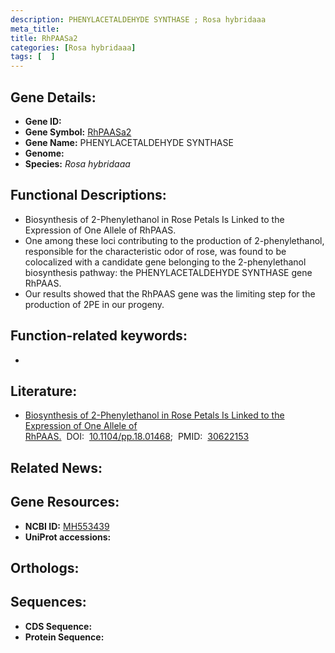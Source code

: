 ```yaml
---
description: PHENYLACETALDEHYDE SYNTHASE ; Rosa hybridaaa
meta_title:
title: RhPAASa2
categories: [Rosa hybridaaa]
tags: [  ]
---
```


## Gene Details:
- **Gene ID:** []()
- **Gene Symbol:** <u>RhPAASa2</u>
- **Gene Name:** PHENYLACETALDEHYDE SYNTHASE
- **Genome:** []()
- **Species:** *Rosa hybridaaa*

## Functional Descriptions:
   - Biosynthesis of 2-Phenylethanol in Rose Petals Is Linked to the Expression of One Allele of RhPAAS.
   - One among these loci contributing to the production of 2-phenylethanol, responsible for the characteristic odor of rose, was found to be colocalized with a candidate gene belonging to the 2-phenylethanol biosynthesis pathway: the PHENYLACETALDEHYDE SYNTHASE gene RhPAAS.
   - Our results showed that the RhPAAS gene was the limiting step for the production of 2PE in our progeny.

## Function-related keywords:
   - [](/tags//)

## Literature:
   - [Biosynthesis of 2-Phenylethanol in Rose Petals Is Linked to the Expression of One Allele of RhPAAS.](https://doi.org/10.1104/pp.18.01468)&nbsp;&nbsp;DOI:&nbsp;&nbsp;[10.1104/pp.18.01468](https://doi.org/10.1104/pp.18.01468);&nbsp;&nbsp;PMID:&nbsp;&nbsp;[30622153](https://pubmed.ncbi.nlm.nih.gov/30622153/)

## Related News:

## Gene Resources:
- **NCBI ID:**  [MH553439](https://www.ncbi.nlm.nih.gov/gene/?term=MH553439)
- **UniProt accessions:**  [](https://www.uniprot.org/uniprotkb//entry)

## Orthologs:

## Sequences:
- **CDS Sequence:**
- **Protein Sequence:**
